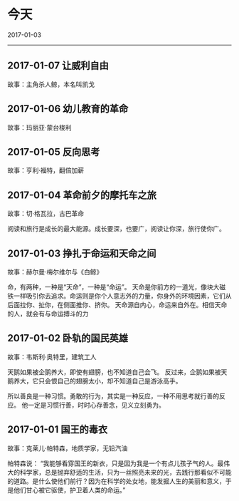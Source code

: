 # 今天
2017-01-03


--------------------------------------------------------------------------------

## 2017-01-07  让威利自由
故事：主角杀人鲸，本名叫凯戈

## 2017-01-06  幼儿教育的革命
故事：玛丽亚·蒙台梭利

## 2017-01-05  反向思考
故事：亨利·福特，翻倍加薪

## 2017-01-04  革命前夕的摩托车之旅
故事：切·格瓦拉，古巴革命

阅读和旅行是成长的最大能源。成长要深，也要广，阅读让你深，旅行使你广。

## 2017-01-03  挣扎于命运和天命之间
故事：赫尔曼·梅尔维尔与《白鲸》

命，有两种，一种是“天命”，一种是“命运”。
天命是你前方的一道光，像块大磁铁一样吸引你去追求。命运则是你个人意志外的力量，你身外的环境因素，它们从后面拉你、扯你，在侧面推你、挤你。
天命源自内心，命运来自外在。相信天命的人，就会有与命运搏斗的力

## 2017-01-02  卧轨的国民英雄
故事：韦斯利·奥特里，建筑工人

天鹅如果被企鹅养大，即使有翅膀，也不知道自己会飞。
反过来，企鹅如果被天鹅养大，它只会恨自己的翅膀太小，却不知道自己是游泳高手。

所以善良是一种习惯。勇敢的行为，其实是一种反应，一种不用思考就行善的反应。
他一定是习惯行善，时时心存善念，见义立刻勇为。

## 2017-01-01  国王的毒衣
故事：克莱儿·帕特森，地质学家，无铅汽油

帕特森说：
“我能够看穿国王的新衣，只是因为我是一个有点儿孩子气的人。最伟大的科学家，总是抛弃舒适的生活，只为一丝照亮未来的光，去践行那看似不可能的道路。是什么使他们前行？因为在科学的处女地，能发掘人生的美丽和意义，于是他们甘心被它驱使，护卫着人类的命运。”
